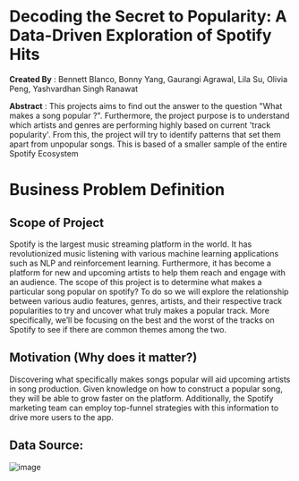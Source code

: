 # Decoding the Secret to Popularity: A Data-Driven Exploration of Spotify Hits
**Created By** : Bennett Blanco, Bonny Yang, Gaurangi Agrawal, Lila Su, Olivia Peng, Yashvardhan Singh Ranawat

**Abstract** : This projects aims to find out the answer to the question "What makes a song popular ?". Furthermore, the project purpose is to understand which artists and genres are performing highly based on current 'track popularity'. From this, the project will try to identify patterns that set them apart from unpopular songs. This is based of a smaller sample of the entire Spotify Ecosystem

# Business Problem Definition
## Scope of Project
Spotify is the largest music streaming platform in the world. It has revolutionized music listening with various machine learning applications such as NLP and reinforcement learning. Furthermore, it has become a platform for new and upcoming artists to help them reach and engage with an audience. The scope of this project is to determine what makes a particular song popular on spotify? To do so we will explore the relationship between various audio features, genres, artists, and their respective track popularities to try and uncover what truly makes a popular track. More specifically, we’ll be focusing on the best and the worst of the tracks on Spotify to see if there are common themes among the two.

## Motivation (Why does it matter?)
Discovering what specifically makes songs popular will aid upcoming artists in song production. Given knowledge on how to construct a popular song, they will be able to grow faster on the platform. Additionally, the Spotify marketing team can employ top-funnel strategies with this information to drive more users to the app.

## Data Source:
![image](https://github.com/Gaurangi-06/Spotify/assets/144287879/9e1860a9-495c-4e0a-a71f-f9372cb15bd6)
